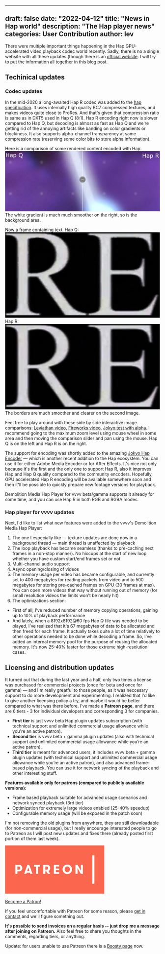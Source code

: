 
---
draft: false
date: "2022-04-12"
title: "News in Hap world"
description: "The Hap player news"
categories: User Contribution
author: lev
---

There were multiple important things happening in the Hap GPU-accelerated video playback codec world recently. Sadly, there is no a single website with all these updates (though there is an [official website](http://hap.video). I will try to put the information all together in this blog post.

## Techinical updates
### Codec updates
In the mid-2020 a long-awaited Hap R codec was added to the [hap specification](https://github.com/Vidvox/hap/blob/master/documentation/HapVideoDRAFT.md). It uses internally high quality BC7 compressed textures, and makes videos quite close to ProRes. And that's given that compression ratio is same as in DXT5 used in Hap Q (8:1). Hap R encoding right now is slower compared to Hap Q, but decoding is almost as fast as Hap Q and we're getting rid of the annoying artifacts like banding on color gradients or blockiness. It also supports alpha-channel transparency at same compression rate (reserving some color bits to store alpha information).



Here is a comparison of some rendered content encoded with Hap.
![vvvv gamma 2021.4 release](https://github.com/leavittx/leavittx.github.io/raw/master/hap_blog_post_2022/images/Leviathan7.1_diff.png "")
The white gradient is much much smoother on the right, so is the background area.

Now a frame containing text. 
Hap Q:
![Hap Q](https://github.com/leavittx/leavittx.github.io/raw/master/hap_blog_post_2022/images/out_hapQ.png "")
Hap R:
![Hap R](https://github.com/leavittx/leavittx.github.io/raw/master/hap_blog_post_2022/images/out_hapR.png "")
The borders are much smoother and clearer on the second image.

Feel free to play around with these side by side interactive image comparisons: [Leviathan video](https://leavittx.github.io/hap_blog_post_2022/comparisons/leviathan_392_hap_vs_hapq.html), [Fireworks video](https://leavittx.github.io/hap_blog_post_2022/comparisons/fireworks_hap_vs_hapq.html), [Jokyo test with alpha](https://leavittx.github.io/hap_blog_post_2022/comparisons/jokyo_hap_vs_hapq.html). I recommend going to the maximum zoom level using mouse wheel in some area and then moving the comparison slider and pan using the mouse. Hap Q is on the left and Hap R is on the right.

The support for encoding was shortly added to the amazing [Jokyo Hap Encoder](https://jokyohapencoder.com/) — which is another recent addition to the Hap ecosystem. You can use it for either Adobe Media Encoder or for After Effects. It's nice not only because it's the first and the only one to support Hap R, also it improves Hap and Hap Q quality compared to the community encoders.  Hopefully, GPU accelerated Hap R encoding will be available somewhere soon and then it'll be possible to quickly prepare new footage versions for playback.

Demolition Media Hap Player for vvvv beta/gamma supports it already for some time, and you can use Hap R in both RGB and RGBA modes.

### Hap player for vvvv updates
Next, I'd like to list what new features were added to the vvvv's Demolition Media Hap Player:
1. The one I especially like — texture updates are done now in a background thread — main thread is unaffected by playback
2. The loop playback has became seamless (thanks to pre-caching next frames in a non-stop manner). No hiccups at the start of new loop whether you have custom start/end frames set or not
3. Multi-channel audio support
4. Async opening/closing of videos
5. The memory usage per video has became configurable, and currently set to 400 megabytes for reading packets from video and to 500 megabytes for storing pre-cached frames on GPU (30 frames at max). You can open more videos that way without running out of memory (for small resolution videos the limits won't be nearly hit)
6. The optimizations section:
 - First of all, I've reduced number of memory copying operations, gaining up to 10% of playback performance
 - And lately, when a 8192x8192@60 fps Hap Q file was needed to be played, I've realized that it's 67 megabytes of data to be allocated and then freed for each frame. It actually takes quite a lot of time relatively to other operations needed to be done while decoding a frame. So, I've added an internal memory pool for the purpose of reusing the allocated memory.  It's now 25-40% faster for those extreme high-resolution cases.

## Licensing and distribution updates
It turned out that during the last year and a half, only two times a license was purchased for commercial projects (once for beta and once for gamma) — and I'm really greatful to those people, as it was neccesary support to do more development and experimenting.
I realized that I'd like to give another licensing policy a try, and maybe it would be better compared to what was there before. 
I've made a **Patreon page**, and there are 6 tiers - 3 for individual developers and corresponding 3 for companies. 

 - **First tier** is just vvvv beta Hap plugin updates subscription (with technical support and unlimited commercial usage allowance while you're an active patron). 
 - **Second tier** is vvvv beta + gamma plugin updates (also with technical support and unlimited commercial usage allowance while you’re an active patron).
 - **Third tier** is meant for advanced users, it includes vvvv beta + gamma plugin updates (with technical support and unlimited commercial usage allowance while you’re an active patron), and also advanced frame-based playback. You can use it for network syncing of the playback and other interesting stuff.
 
**Features available only for patrons (compared to publicly available versions):**
-   Frame based playback suitable for advanced usage scenarios and network synced playback (3rd tier)
-   Optimization for extremely large videos enabled (25-40% speedup)
-   Configurable memory usage (will be exposed in the patch soon)

I'm not removing the old plugins from anywhere, they are still downloadable (for non-commercial usage), but I really encourage interested people to go to Patreon as I will post new updates and fixes there (already posted first portion of them last week).

[![Support on Patreon](https://github.com/leavittx/leavittx.github.io/raw/master/hap_blog_post_2022/images/patreon.png)](https://www.patreon.com/hap_player)

[Become a Patron!](https://www.patreon.com/hap_player)

If you feel uncomfortable with Patreon for some reason, please  [get in contact](mailto:lev.panov@gmail.com) and we'll figure something out. 

**It's possible to send invoices on a regular basis -- just drop me a message after joining on Patreon.** Also feel free to share you thoughts in the comments, regarding tiers, or anything. 

Update: for users unable to use Patreon there is a [Boosty page](https://boosty.to/hap_player) now.
